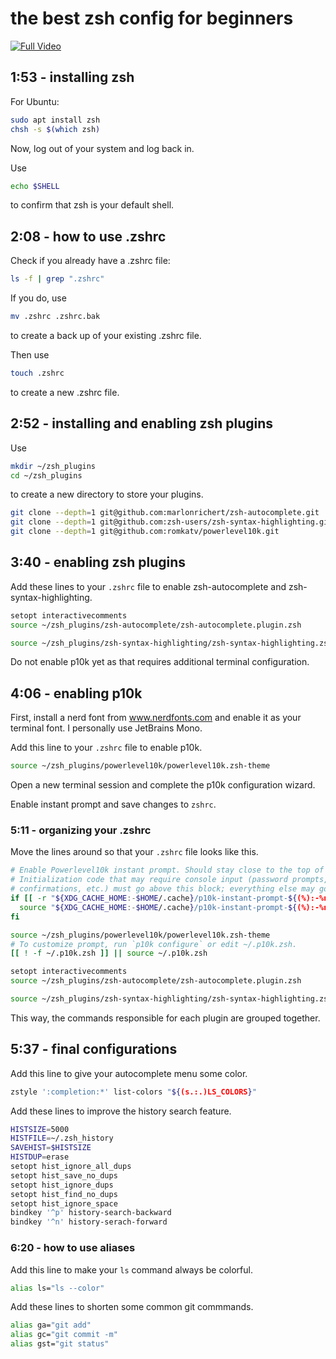 # the best zsh config for beginners

[![Full Video](https://img.youtube.com/vi/8PRP1Z5s2WY/0.jpg)](https://youtu.be/8PRP1Z5s2WY)


## 1:53 - installing zsh

For Ubuntu:
```sh
sudo apt install zsh
chsh -s $(which zsh)
```

Now, log out of your system and log back in.

Use

```sh
echo $SHELL
```

to confirm that zsh is your default shell.

## 2:08 - how to use .zshrc

Check if you already have a .zshrc file:

```sh
ls -f | grep ".zshrc"
```

If you do, use 

```sh
mv .zshrc .zshrc.bak
```

to create a back up of your existing .zshrc file.

Then use

```sh
touch .zshrc
```

to create a new .zshrc file.

## 2:52 - installing and enabling zsh plugins

Use 

```sh
mkdir ~/zsh_plugins
cd ~/zsh_plugins
```

to create a new directory to store your plugins.

```sh
git clone --depth=1 git@github.com:marlonrichert/zsh-autocomplete.git
git clone --depth=1 git@github.com:zsh-users/zsh-syntax-highlighting.git
git clone --depth=1 git@github.com:romkatv/powerlevel10k.git
```

## 3:40 - enabling zsh plugins 

Add these lines to your `.zshrc` file to enable zsh-autocomplete and zsh-syntax-highlighting.

```sh
setopt interactivecomments
source ~/zsh_plugins/zsh-autocomplete/zsh-autocomplete.plugin.zsh

source ~/zsh_plugins/zsh-syntax-highlighting/zsh-syntax-highlighting.zsh
```

Do not enable p10k yet as that requires additional terminal configuration.

## 4:06 - enabling p10k

First, install a nerd font from www.nerdfonts.com and enable it as your terminal font. I personally use JetBrains Mono.

Add this line to your `.zshrc` file to enable p10k.

```sh
source ~/zsh_plugins/powerlevel10k/powerlevel10k.zsh-theme
```

Open a new terminal session and complete the p10k configuration wizard.

Enable instant prompt and save changes to `zshrc`.

### 5:11 - organizing your .zshrc

Move the lines around so that your `.zshrc` file looks like this.

```sh
# Enable Powerlevel10k instant prompt. Should stay close to the top of ~/.zshrc.
# Initialization code that may require console input (password prompts, [y/n]
# confirmations, etc.) must go above this block; everything else may go below.
if [[ -r "${XDG_CACHE_HOME:-$HOME/.cache}/p10k-instant-prompt-${(%):-%n}.zsh" ]]; then
  source "${XDG_CACHE_HOME:-$HOME/.cache}/p10k-instant-prompt-${(%):-%n}.zsh"
fi

source ~/zsh_plugins/powerlevel10k/powerlevel10k.zsh-theme
# To customize prompt, run `p10k configure` or edit ~/.p10k.zsh.
[[ ! -f ~/.p10k.zsh ]] || source ~/.p10k.zsh

setopt interactivecomments
source ~/zsh_plugins/zsh-autocomplete/zsh-autocomplete.plugin.zsh

source ~/zsh_plugins/zsh-syntax-highlighting/zsh-syntax-highlighting.zsh
```

This way, the commands responsible for each plugin are grouped together.

## 5:37 - final configurations

Add this line to give your autocomplete menu some color.

```sh
zstyle ':completion:*' list-colors "${(s.:.)LS_COLORS}"
```

Add these lines to improve the history search feature.
```sh
HISTSIZE=5000
HISTFILE=~/.zsh_history
SAVEHIST=$HISTSIZE
HISTDUP=erase
setopt hist_ignore_all_dups
setopt hist_save_no_dups
setopt hist_ignore_dups
setopt hist_find_no_dups
setopt hist_ignore_space
bindkey '^p' history-search-backward
bindkey '^n' history-serach-forward
```

### 6:20 - how to use aliases

Add this line to make your `ls` command always be colorful.

```sh
alias ls="ls --color"
```

Add these lines to shorten some common git commmands.

```sh
alias ga="git add"
alias gc="git commit -m"
alias gst="git status"
```
